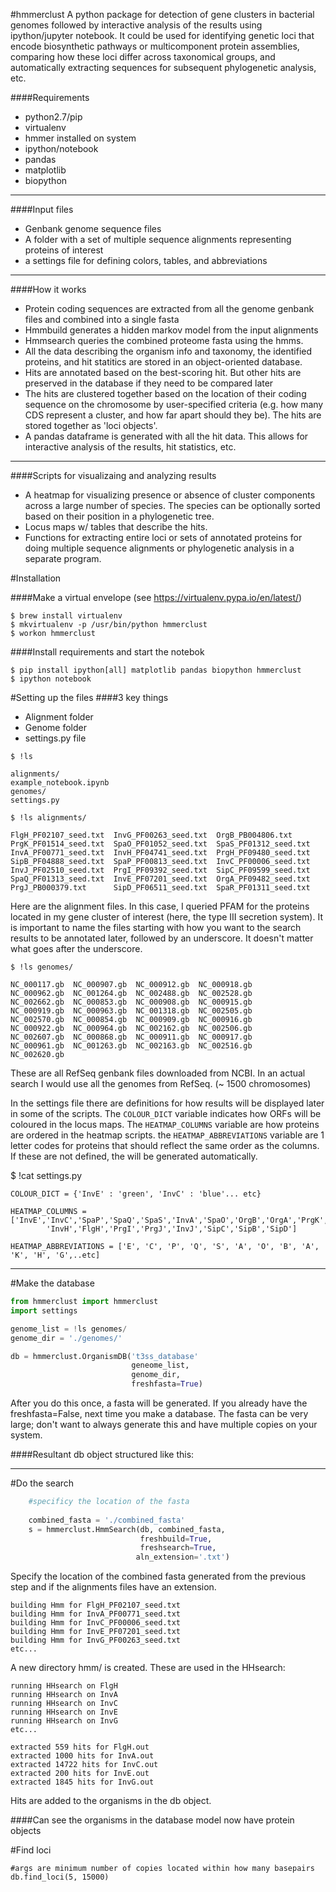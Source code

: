 
#hmmerclust
A python package for detection of gene clusters in bacterial genomes followed by interactive analysis of the results using ipython/jupyter notebook. It could be used for identifying genetic loci that encode biosynthetic pathways or multicomponent protein assemblies, comparing how these loci differ across taxonomical groups, and automatically extracting sequences for subsequent phylogenetic analysis, etc.

####Requirements
- python2.7/pip
- virtualenv
- hmmer installed on system
- ipython/notebook
- pandas
- matplotlib
- biopython
<hr>

####Input files
- Genbank genome sequence files 
- A folder with a set of multiple sequence alignments representing proteins of interest
- a settings file for defining colors, tables, and abbreviations
<hr>

####How it works
- Protein coding sequences are extracted from all the genome genbank files and combined into a single fasta
- Hmmbuild generates a hidden markov model from the input alignments
- Hmmsearch queries the combined proteome fasta using the hmms.
- All the data describing the organism info and taxonomy, the identified proteins, and hit statitics are stored in an object-oriented database.
- Hits are annotated based on the best-scoring hit. But other hits are preserved in the database if they need to be compared later
- The hits are clustered together based on the location of their coding sequence on the chromosome by user-specified criteria (e.g. how many CDS represent a cluster, and how far apart should they be). The hits are stored together as 'loci objects'.
- A pandas dataframe is generated with all the hit data. This allows for interactive analysis of the results, hit statistics, etc.
<hr>

####Scripts for visualizaing and analyzing results
- A heatmap for visualizing presence or absence of cluster components across a large number of species. The species can be optionally sorted based on their position in a phylogenetic tree.
- Locus maps w/ tables that describe the hits.
- Functions for extracting entire loci or sets of annotated proteins for doing multiple sequence alignments or phylogenetic analysis in a separate program.

#Installation

####Make a virtual envelope
(see https://virtualenv.pypa.io/en/latest/)
```
$ brew install virtualenv
$ mkvirtualenv -p /usr/bin/python hmmerclust
$ workon hmmerclust
```
####Install requirements and start the notebok
```
$ pip install ipython[all] matplotlib pandas biopython hmmerclust
$ ipython notebook
```
#Setting up the files
####3 key things
- Alignment folder
- Genome folder
- settings.py file

```
$ !ls

alignments/             
example_notebook.ipynb
genomes/
settings.py
```

```
$ !ls alignments/

FlgH_PF02107_seed.txt  InvG_PF00263_seed.txt  OrgB_PB004806.txt      
PrgK_PF01514_seed.txt  SpaO_PF01052_seed.txt  SpaS_PF01312_seed.txt
InvA_PF00771_seed.txt  InvH_PF04741_seed.txt  PrgH_PF09480_seed.txt  
SipB_PF04888_seed.txt  SpaP_PF00813_seed.txt  InvC_PF00006_seed.txt  
InvJ_PF02510_seed.txt  PrgI_PF09392_seed.txt  SipC_PF09599_seed.txt  
SpaQ_PF01313_seed.txt  InvE_PF07201_seed.txt  OrgA_PF09482_seed.txt  
PrgJ_PB000379.txt      SipD_PF06511_seed.txt  SpaR_PF01311_seed.txt
```

Here are the alignment files. In this case, I queried PFAM for the proteins located in my gene cluster of interest (here, the type III secretion system). It is important to name the files starting with how you want to the search results to be annotated later, followed by an underscore. It doesn't matter what goes after the underscore.

```
$ !ls genomes/

NC_000117.gb  NC_000907.gb  NC_000912.gb  NC_000918.gb  
NC_000962.gb  NC_001264.gb  NC_002488.gb  NC_002528.gb      
NC_002662.gb  NC_000853.gb  NC_000908.gb  NC_000915.gb  
NC_000919.gb  NC_000963.gb  NC_001318.gb  NC_002505.gb  
NC_002570.gb  NC_000854.gb  NC_000909.gb  NC_000916.gb  
NC_000922.gb  NC_000964.gb  NC_002162.gb  NC_002506.gb  
NC_002607.gb  NC_000868.gb  NC_000911.gb  NC_000917.gb  
NC_000961.gb  NC_001263.gb  NC_002163.gb  NC_002516.gb  
NC_002620.gb
```

These are all RefSeq genbank files downloaded from NCBI. In an actual search I would use all the genomes from RefSeq. (~ 1500 chromosomes)

In the settings file there are definitions for how results will be displayed later in some of the scripts.
The `COLOUR_DICT` variable indicates how ORFs will be coloured in the locus maps. 
The `HEATMAP_COLUMNS` variable are how proteins are ordered in the heatmap scripts. 
the `HEATMAP_ABBREVIATIONS` variable are 1 letter codes for proteins that should reflect the same order as the columns.
If these are not defined, the will be generated automatically.

$ !cat settings.py

```
COLOUR_DICT = {'InvE' : 'green', 'InvC' : 'blue'... etc}

HEATMAP_COLUMNS = ['InvE','InvC','SpaP','SpaQ','SpaS','InvA','SpaO','OrgB','OrgA','PrgK','PrgH','InvG',
        'InvH','FlgH','PrgI','PrgJ','InvJ','SipC','SipB','SipD']
        
HEATMAP_ABBREVIATIONS = ['E', 'C', 'P', 'Q', 'S', 'A', 'O', 'B', 'A', 'K', 'H', 'G',..etc]
```

<hr>

#Make the database

```python
from hmmerclust import hmmerclust
import settings

genome_list = !ls genomes/
genome_dir = './genomes/'

db = hmmerclust.OrganismDB('t3ss_database'
                           geneome_list,
                           genome_dir,
                           freshfasta=True)
```
After you do this once, a fasta will be generated. If you already have the freshfasta=False, next time you make a database. The fasta can be very large; don't want to always generate this and have multiple copies on your system.

####Resultant db object structured like this:

<hr>

#Do the search

```python
    #specificy the location of the fasta 
    
    combined_fasta = './combined_fasta'
    s = hmmerclust.HmmSearch(db, combined_fasta, 
                             freshbuild=True,
                             freshsearch=True,
                            aln_extension='.txt')
```
Specify the location of the combined fasta generated from the previous step and if the alignments files have an extension.

```
building Hmm for FlgH_PF02107_seed.txt
building Hmm for InvA_PF00771_seed.txt
building Hmm for InvC_PF00006_seed.txt
building Hmm for InvE_PF07201_seed.txt
building Hmm for InvG_PF00263_seed.txt
etc...
```
A new directory hmm/ is created. These are used in the HHsearch:

```
running HHsearch on FlgH
running HHsearch on InvA
running HHsearch on InvC
running HHsearch on InvE
running HHsearch on InvG
etc...

extracted 559 hits for FlgH.out
extracted 1000 hits for InvA.out
extracted 14722 hits for InvC.out
extracted 200 hits for InvE.out
extracted 1845 hits for InvG.out
```
Hits are added to the organisms in the db object.


####Can see the organisms in the database model now have protein objects


#Find loci


    #args are minimum number of copies located within how many basepairs
    db.find_loci(5, 15000)


    

